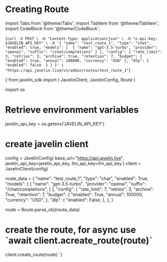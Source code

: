 # Creating Route
import Tabs from '@theme/Tabs';
import TabItem from '@theme/TabItem';
import CodeBlock from '@theme/CodeBlock';

<Tabs>
<TabItem value="shell" label="Using the API:">

<CodeBlock
  language="python">
  {`
curl -X POST \
-H "Content-Type: application/json" \
-H "x-api-key: $JAVELIN_API_KEY" \
-d '{
        "name": "test_route_1",
        "type": "chat",
        "enabled": true,
        "models": [ 
            {
                "name": "gpt-3.5-turbo",
                "provider": "openai",
                "suffix": "/chat/completions"
            }
        ],
        "config": {
            "rate_limit": 3,
            "retries": 3,
            "archive": true,
            "retention": 7,
            "budget": {
                "enabled": true,
                "annual": 100000,
                "currency": "USD"
            },
            "dlp": {
                "enabled": false 
            }
        }
}' \
"https://api.javelin.live/v1/admin/routes/test_route_1"
`}
</CodeBlock>

</TabItem>
<TabItem value="py" label="In Python:">

<CodeBlock
  language="python"
  title="Javelin Route Example"
  showLineNumbers>
  {`from javelin_sdk import (
    JavelinClient,
    JavelinConfig,
    Route
)

import os
    
# Retrieve environment variables
javelin_api_key = os.getenv('JAVELIN_API_KEY')

# create javelin client
config = JavelinConfig(
    base_url="https://api.javelin.live",
    javelin_api_key=javelin_api_key,
    llm_api_key=llm_api_key
)
client = JavelinClient(config)

route_data = {
    "name": "test_route_1",
    "type": "chat",
    "enabled": True,
    "models": [
        {
            "name": "gpt-3.5-turbo",
            "provider": "openai",
            "suffix": "/chat/completions",
        }
    ],
    "config": {
        "rate_limit": 7,
        "retries": 3,
        "archive": True,
        "retention": 7,
        "budget": {
            "enabled": True,
            "annual": 100000,
            "currency": "USD",
        },
        "dlp": {
            "enabled": False,
        },
    },
}

route = Route.parse_obj(route_data)

# create the route, for async use \`await client.acreate_route(route)\`
client.create_route(route)
`}
</CodeBlock>


</TabItem>
</Tabs>
